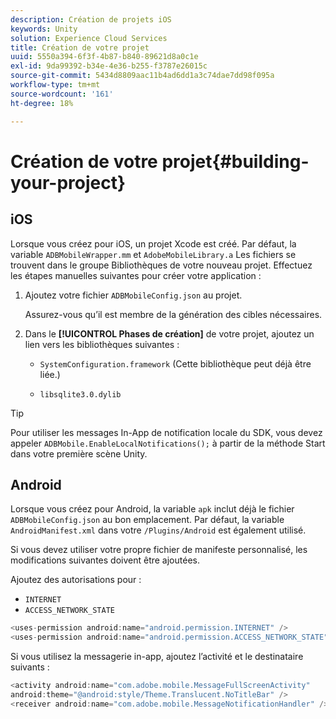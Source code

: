 ```yaml
---
description: Création de projets iOS
keywords: Unity
solution: Experience Cloud Services
title: Création de votre projet
uuid: 5550a394-6f3f-4b87-b840-89621d8a0c1e
exl-id: 9da99392-b34e-4e36-b255-f3787e26015c
source-git-commit: 5434d8809aac11b4ad6dd1a3c74dae7dd98f095a
workflow-type: tm+mt
source-wordcount: '161'
ht-degree: 18%

---
```


# Création de votre projet{#building-your-project}

## iOS

Lorsque vous créez pour iOS, un projet Xcode est créé. Par défaut, la variable `ADBMobileWrapper.mm` et  `AdobeMobileLibrary.a` Les fichiers se trouvent dans le groupe Bibliothèques de votre nouveau projet. Effectuez les étapes manuelles suivantes pour créer votre application :

1. Ajoutez votre fichier `ADBMobileConfig.json` au projet.

   Assurez-vous qu’il est membre de la génération des cibles nécessaires.

1. Dans le **[!UICONTROL Phases de création]** de votre projet, ajoutez un lien vers les bibliothèques suivantes :

   * `SystemConfiguration.framework`
(Cette bibliothèque peut déjà être liée.)

   * `libsqlite3.0.dylib`

>[!TIP]
>
>Pour utiliser les messages In-App de notification locale du SDK, vous devez appeler `ADBMobile.EnableLocalNotifications();` à partir de la méthode Start dans votre première scène Unity.

## Android

Lorsque vous créez pour Android, la variable `apk` inclut déjà le fichier `ADBMobileConfig.json` au bon emplacement. Par défaut, la variable `AndroidManifest.xml` dans votre `/Plugins/Android` est également utilisé.

Si vous devez utiliser votre propre fichier de manifeste personnalisé, les modifications suivantes doivent être ajoutées.

Ajoutez des autorisations pour :

* `INTERNET`
* `ACCESS_NETWORK_STATE`

```java
<uses-permission android:name="android.permission.INTERNET" />
<uses-permission android:name="android.permission.ACCESS_NETWORK_STATE" />
```

Si vous utilisez la messagerie in-app, ajoutez l’activité et le destinataire suivants :

```java
<activity android:name="com.adobe.mobile.MessageFullScreenActivity"  
android:theme="@android:style/Theme.Translucent.NoTitleBar" />
<receiver android:name="com.adobe.mobile.MessageNotificationHandler" />
```

